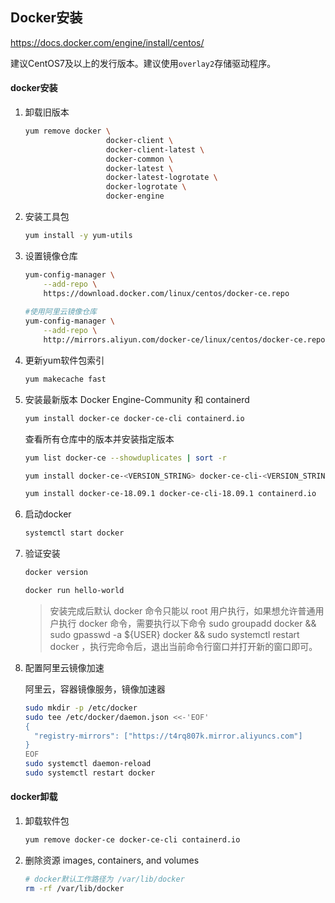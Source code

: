 ## Docker安装

https://docs.docker.com/engine/install/centos/

建议CentOS7及以上的发行版本。建议使用`overlay2`存储驱动程序。

#### docker安装

1. 卸载旧版本

   ```bash
   yum remove docker \
                     docker-client \
                     docker-client-latest \
                     docker-common \
                     docker-latest \
                     docker-latest-logrotate \
                     docker-logrotate \
                     docker-engine
   ```

2. 安装工具包

   ```bash
   yum install -y yum-utils
   ```

3. 设置镜像仓库

   ```bash
   yum-config-manager \
       --add-repo \
       https://download.docker.com/linux/centos/docker-ce.repo
       
   #使用阿里云镜像仓库
   yum-config-manager \
       --add-repo \
       http://mirrors.aliyun.com/docker-ce/linux/centos/docker-ce.repo
   ```

4. 更新yum软件包索引

   ```bash
   yum makecache fast
   ```

5. 安装最新版本 Docker Engine-Community 和 containerd

   ```bash
   yum install docker-ce docker-ce-cli containerd.io
   ```

   查看所有仓库中的版本并安装指定版本

   ```bash
   yum list docker-ce --showduplicates | sort -r
   
   yum install docker-ce-<VERSION_STRING> docker-ce-cli-<VERSION_STRING> containerd.io
   
   yum install docker-ce-18.09.1 docker-ce-cli-18.09.1 containerd.io
   ```

6. 启动docker

   ```bash
   systemctl start docker
   ```

7. 验证安装

   ```bash
   docker version
   
   docker run hello-world
   ```

   > 安装完成后默认 docker 命令只能以 root 用户执行，如果想允许普通用户执行 docker 命令，需要执行以下命令 sudo groupadd docker && sudo gpasswd -a ${USER} docker && sudo systemctl restart docker ，执行完命令后，退出当前命令行窗口并打开新的窗口即可。

8. 配置阿里云镜像加速

   阿里云，容器镜像服务，镜像加速器

   ```bash
   sudo mkdir -p /etc/docker
   sudo tee /etc/docker/daemon.json <<-'EOF'
   {
     "registry-mirrors": ["https://t4rq807k.mirror.aliyuncs.com"]
   }
   EOF
   sudo systemctl daemon-reload
   sudo systemctl restart docker
   ```

#### docker卸载

1. 卸载软件包

   ```bash
   yum remove docker-ce docker-ce-cli containerd.io
   ```

2. 删除资源 images, containers, and volumes

   ```bash
   # docker默认工作路径为 /var/lib/docker
   rm -rf /var/lib/docker
   ```
